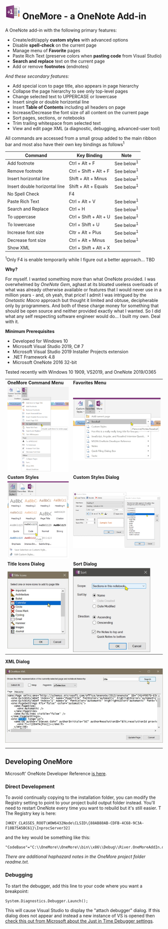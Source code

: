 ﻿# ![logo](Screenshots/Logo.jpg "logo") OneMore - a OneNote Add-in

A OneNote add-in with the following primary features:

* Create/edit/apply **custom styles** with advanced options
* Disable **spell-check** on the current page
* Manage menu of **Favorite** pages
* Paste Rich Text (preserve colors when **pasting code** from Visual Studio)
* **Search and replace** text on the current page
* Add or remove **footnotes** (endnotes)

*And these secondary features:*

* Add special icon to page title, also appears in page hierarchy
* Collapse the page hierarchy to see only top-level pages
* Change selected text to UPPERCASE or lowercase
* Insert single or double horizontal line
* Insert **Table of Contents** including all headers on page
* Increase/Decrease the font size of all content on the current page
* Sort pages, sections, or notebooks
* Trim trailing whitespace from selected text
* View and edit page XML (a diagnostic, debugging, advanced-user tool)


All commands are accessed from a small group added to the main ribbon bar and 
most also have their own key bindings as follows<sup>1</sup>

| Command                       | Key Binding | Note |
| ----------------------------- | ----------- | ---- |
| Add footnote                  | Ctrl + Alt + F | See below<sup>1</sup> |
| Remove footnote               | Ctrl + Shift + Alt + F | See below<sup>1</sup> |
| Insert horizontal line        | Shift + Alt + Minus | See below<sup>1</sup> |
| Insert double horizontal line | Shift + Alt + Equals | See below<sup>1</sup> |
| No Spell Check                | F4 | |
| Paste Rich Text               | Ctrl + Alt + V | See below<sup>1</sup> |
| Search and Replace            | Ctrl + H | See below<sup>1</sup> |
| To uppercase                  | Ctrl + Shift + Alt + U | See below<sup>1</sup> |
| To lowercase                  | Ctrl + Shift + U | See below<sup>1</sup> |
| Increase font size            | Cltr + Alt + Plus | See below<sup>1</sup> |
| Decrease font size            | Ctrl + Alt + Minus | See below<sup>1</sup> |
| Show XML                      | Ctrl + Shift + Alt + X | |

<sup>1</sup>Only F4 is enable temporarily while I figure out a better approach... TBD


**Why?**

For myself. I wanted something more than what OneNote provided. I was overwhelmed by _OneNote Gem_,
aghast at its bloated useless overloads of what was already otherwise available or features that
I would never use in a million years - and, oh yeah, that price! I admit I was intrigued by the
_Onetastic Macro_ approach but thought it limited and obtuse, decipherable only by programmers.
And both of these charge money for something that should be open source and neither provided exactly
what I wanted. So I did what any self respecting software engineer would do... I built my own.
Deal with it.

**Minimum Prerequisites**

* Developed for Windows 10
* Microsoft Visual Studio 2019, C# 7
* Microsoft Visual Studio 2019 Installer Projects extension
* .NET Framework 4.8
* Microsoft OneNote 2016 32-bit

Tested recently with Windows 10 1909, VS2019, and OneNote 2019/O365

|     |     |
| --- | --- |
| **OneMore Command Menu**                               | **Favorites Menu** |
| ![Command Menu](Screenshots/MoreMenu.png)              | ![Favorites Menu](Screenshots/FavoritesMenu.png) |
| **Custom Styles**                                      | **Custom Styles Dialog** |
| ![Styles](Screenshots/CustomStyles.png)                | ![Styles Dialog](Screenshots/CustomStylesDialog.png) |
| **Title Icons Dialog**                                 | **Sort Dialog** |
| ![Title Icon Dialog](Screenshots/TItleIconsDialog.png) | ![Sort Dialog](Screenshots/SortDialog.png) |

**XML Dialog**

![XML Dialog](Screenshots/XmlDialog.jpg)

---

## Developing OneMore

Microsoft' OneNote Developer Reference 
[is here](https://docs.microsoft.com/en-us/office/client-developer/onenote/onenote-developer-reference).

### Direct Development

To avoid continually copying to the installation folder, you can modify the Registry setting to point to your project build output folder instead. You'll
need to restart OneNote every time you want to rebuild but it's still easier. T
The Registry key is here:

    [HKEY_CLASSES_ROOT\WOW6432Node\CLSID\{88AB88AB-CDFB-4C68-9C3A-F10B75A5BC61}\InprocServer32]

and the key would be something like this:

	"CodeBase"="C:\\OneMore\\OneMore\\bin\\x86\\Debug\\River.OneMoreAddIn.dll"

*There are additional haphazard notes in the OneMore project folder readme.txt.*


### Debugging

To start the debugger, add this line to your code where you want a breakpoint:

    System.Diagnostics.Debugger.Launch();

This will cause Visual Studio to display the "attach debugger" dialog. If this dialog does
not appear and instead a new instance of VS is opened then 
[check this out from Microsoft about the Just in Time Debugger settings](https://docs.microsoft.com/en-us/visualstudio/debugger/debug-using-the-just-in-time-debugger).
